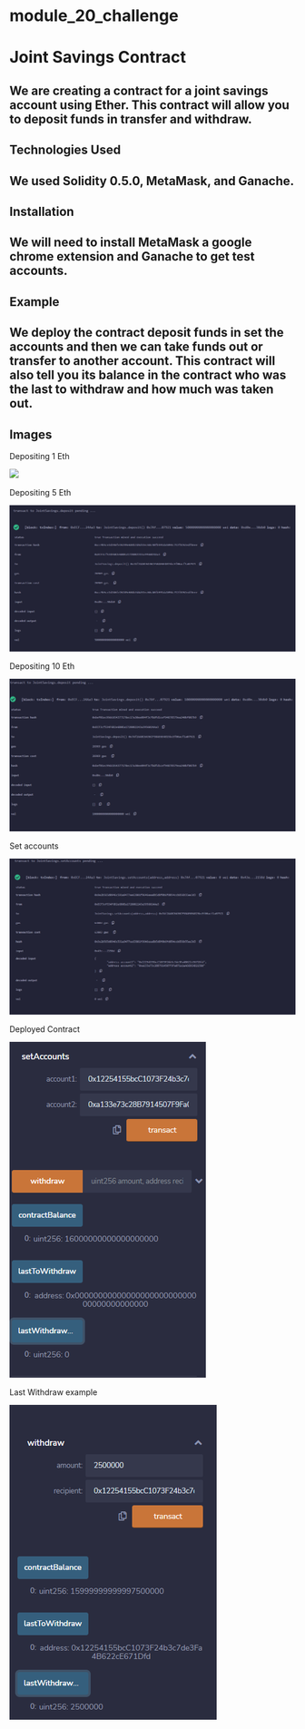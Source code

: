 # module_20_challenge
# Joint Savings Contract
We are creating a contract for a joint savings account using Ether. This contract will allow you to deposit funds in transfer and withdraw. 
-------------------------------------------------------------------------------------------------------------------------

## Technologies Used
We used Solidity 0.5.0, MetaMask, and Ganache.  
-------------------------------------------------------------------------------------------------------------------------

## Installation
We will need to install MetaMask a google chrome extension and Ganache to get test accounts. 
-------------------------------------------------------------------------------------------------------------------------

## Example
We deploy the contract deposit funds in set the accounts and then we can take funds out or transfer to another account. This contract will also tell you its balance in the contract who was the last to withdraw and how much was taken out.
-------------------------------------------------------------------------------------------------------------------------

## Images

Depositing 1 Eth

![](Execution_results/1Eth.png)

Depositing 5 Eth

![](Execution_results/5_Eth.PNG)

Depositing 10 Eth

![](Execution_results/10_Eth.PNG)

Set accounts

![](Execution_results/setAccounts.PNG)

Deployed Contract

![](Execution_results/deployedContract.PNG)

Last Withdraw example

![](Execution_results/lastWithdraw.PNG)

